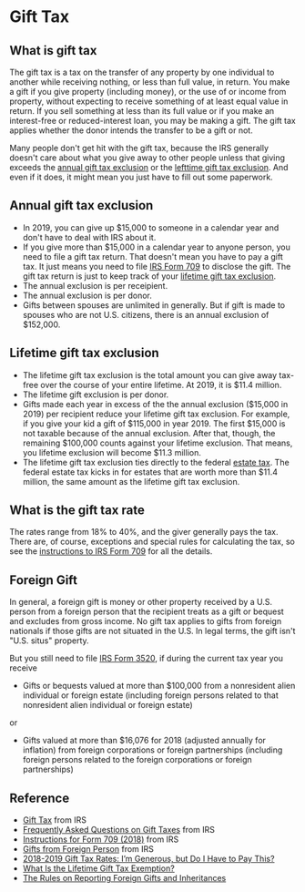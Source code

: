# Gift Tax

## What is gift tax

The gift tax is a tax on the transfer of any property by one individual to another while receiving nothing, or less than full value, in return. You make a gift if you give property (including money), or the use of or income from property, without expecting to receive something of at least equal value in return. If you sell something at less than its full value or if you make an interest-free or reduced-interest loan, you may be making a gift. The gift tax applies whether the donor intends the transfer to be a gift or not.

Many people don't get hit with the gift tax, because the IRS generally doesn't care about what you give away to other people unless that giving exceeds the [annual gift tax exclusion](#annual-gift-tax-exclusion) or the [lefttime gift tax exclusion](#lifetime-gift-tax-exclusion). And even if it does, it might mean you just have to fill out some paperwork.

## Annual gift tax exclusion

* In 2019, you can give up $15,000 to someone in a calendar year and don't have to deal with IRS about it.
* If you give more than $15,000 in a calendar year to anyone person, you need to file a gift tax return. That doesn't mean you have to pay a gift tax. It just means you need to file [IRS Form 709](https://www.irs.gov/forms-pubs/about-form-709) to disclose the gift. The gift tax return is just to keep track of your [lifetime gift tax exclusion](#lifetime-gift-tax-exclusion).
* The annual exclusion is per receipient.
* The annual exclusion is per donor.
* Gifts between spouses are unlimited in generally. But if gift is made to spouses who are not U.S. citizens, there is an annual exclusion of $152,000.

## Lifetime gift tax exclusion

* The lifetime gift tax exclusion is the total amount you can give away tax-free over the course of your entire lifetime. At 2019, it is $11.4 million.
* The lifetime gift exclusion is per donor.
* Gifts made each year in excess of the the annual exclusion ($15,000 in 2019) per recipient reduce your lifetime gift tax exclusion. For example, if you give your kid a gift of $115,000 in year 2019. The first $15,000 is not taxable because of the annual exclusion. After that, though, the remaining $100,000 counts against your lifetime exclusion. That means, you lifetime exclusion will become $11.3 million.
* The lifetime gift tax exclusion ties directly to the federal [estate tax](https://smartasset.com/taxes/all-about-the-estate-tax). The federal estate tax kicks in for estates that are worth more than $11.4 million, the same amount as the lifetime gift tax exclusion.

## What is the gift tax rate

The rates range from 18% to 40%, and the giver generally pays the tax. There are, of course, exceptions and special rules for calculating the tax, so see the [instructions to IRS Form 709](https://www.irs.gov/forms-pubs/about-form-709) for all the details.

## Foreign Gift

In general, a foreign gift is money or other property received by a U.S. person from a foreign person that the recipient treats as a gift or bequest and excludes from gross income. No gift tax applies to gifts from foreign nationals if those gifts are not situated in the U.S. In legal terms, the gift isn't "U.S. situs" property.

But you still need to file [IRS Form 3520](https://www.irs.gov/pub/irs-pdf/f3520.pdf), if during the current tax year you receive

* Gifts or bequests valued at more than $100,000 from a nonresident alien individual or foreign estate (including foreign persons related to that nonresident alien individual or foreign estate)

or

* Gifts valued at more than $16,076 for 2018 (adjusted annually for inflation) from foreign corporations or foreign partnerships (including foreign persons related to the foreign corporations or foreign partnerships)

## Reference

* [Gift Tax](https://www.irs.gov/businesses/small-businesses-self-employed/gift-tax) from IRS
* [Frequently Asked Questions on Gift Taxes](https://www.irs.gov/businesses/small-businesses-self-employed/frequently-asked-questions-on-gift-taxes) from IRS
* [Instructions for Form 709 (2018)](https://www.irs.gov/instructions/i709) from IRS
* [Gifts from Foreign Person](https://www.irs.gov/businesses/gifts-from-foreign-person) from IRS
* [2018-2019 Gift Tax Rates: I’m Generous, but Do I Have to Pay This?](https://www.nerdwallet.com/blog/taxes/gift-tax-rate/)
* [What Is the Lifetime Gift Tax Exemption?](https://smartasset.com/retirement/lifetime-gift-tax-exemption)
* [The Rules on Reporting Foreign Gifts and Inheritances](https://www.thebalance.com/report-gifts-and-inheritances-3505655)

